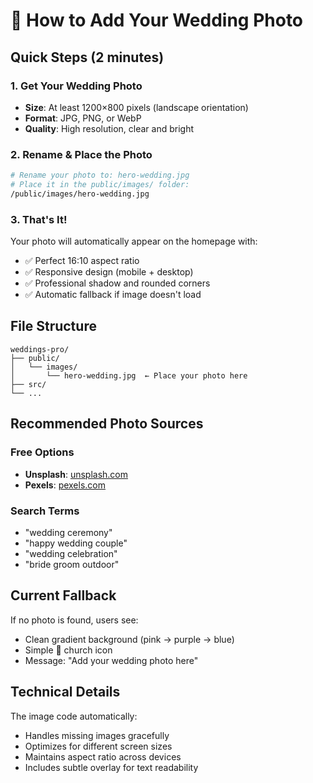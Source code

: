 # 📸 How to Add Your Wedding Photo

## Quick Steps (2 minutes)

### 1. Get Your Wedding Photo
- **Size**: At least 1200×800 pixels (landscape orientation)
- **Format**: JPG, PNG, or WebP
- **Quality**: High resolution, clear and bright

### 2. Rename & Place the Photo
```bash
# Rename your photo to: hero-wedding.jpg
# Place it in the public/images/ folder:
/public/images/hero-wedding.jpg
```

### 3. That's It! 
Your photo will automatically appear on the homepage with:
- ✅ Perfect 16:10 aspect ratio
- ✅ Responsive design (mobile + desktop)
- ✅ Professional shadow and rounded corners
- ✅ Automatic fallback if image doesn't load

## File Structure
```
weddings-pro/
├── public/
│   └── images/
│       └── hero-wedding.jpg  ← Place your photo here
├── src/
└── ...
```

## Recommended Photo Sources
### Free Options
- **Unsplash**: [unsplash.com](https://unsplash.com/s/photos/wedding)
- **Pexels**: [pexels.com](https://www.pexels.com/search/wedding/)

### Search Terms
- "wedding ceremony"
- "happy wedding couple" 
- "wedding celebration"
- "bride groom outdoor"

## Current Fallback
If no photo is found, users see:
- Clean gradient background (pink → purple → blue)
- Simple 💒 church icon
- Message: "Add your wedding photo here"

## Technical Details
The image code automatically:
- Handles missing images gracefully
- Optimizes for different screen sizes  
- Maintains aspect ratio across devices
- Includes subtle overlay for text readability